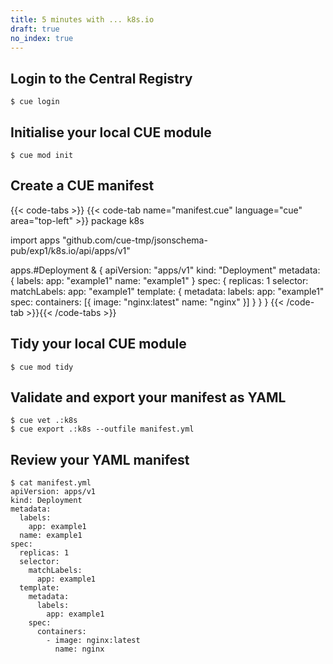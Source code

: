 ```yaml
---
title: 5 minutes with ... k8s.io
draft: true
no_index: true
---
```


## Login to the Central Registry

```text { title="TERMINAL" type="terminal" codeToCopy="Y3VlIGxvZ2lu" }
$ cue login
```

## Initialise your local CUE module

```text { title="TERMINAL" type="terminal" codeToCopy="Y3VlIG1vZCBpbml0" }
$ cue mod init
```

## Create a CUE manifest

{{< code-tabs >}}
{{< code-tab name="manifest.cue" language="cue" area="top-left" >}}
package k8s

import apps "github.com/cue-tmp/jsonschema-pub/exp1/k8s.io/api/apps/v1"

apps.#Deployment & {
	apiVersion: "apps/v1"
	kind:       "Deployment"
	metadata: {
		labels: app: "example1"
		name: "example1"
	}
	spec: {
		replicas: 1
		selector: matchLabels: app: "example1"
		template: {
			metadata: labels: app: "example1"
			spec: containers: [{
				image: "nginx:latest"
				name:  "nginx"
			}]
		}
	}
}
{{< /code-tab >}}{{< /code-tabs >}}

## Tidy your local CUE module

```text { title="TERMINAL" type="terminal" codeToCopy="Y3VlIG1vZCB0aWR5" }
$ cue mod tidy
```

## Validate and export your manifest as YAML

```text { title="TERMINAL" type="terminal" codeToCopy="Y3VlIHZldCAuOms4cwpjdWUgZXhwb3J0IC46azhzIC0tb3V0ZmlsZSBtYW5pZmVzdC55bWw=" }
$ cue vet .:k8s
$ cue export .:k8s --outfile manifest.yml
```

## Review your YAML manifest

```text { title="TERMINAL" type="terminal" codeToCopy="Y2F0IG1hbmlmZXN0LnltbA==" }
$ cat manifest.yml
apiVersion: apps/v1
kind: Deployment
metadata:
  labels:
    app: example1
  name: example1
spec:
  replicas: 1
  selector:
    matchLabels:
      app: example1
  template:
    metadata:
      labels:
        app: example1
    spec:
      containers:
        - image: nginx:latest
          name: nginx
```
